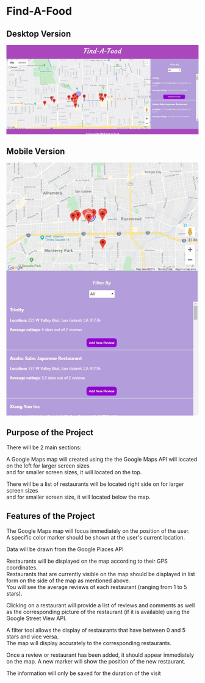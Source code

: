 # Find-A-Food

## Desktop Version
<img src="images/desktop.JPG" alt="desktop version" /> <br />

## Mobile Version
<img src="images/mobile.JPG" alt="mobile version" />

## Purpose of the Project

There will be 2 main sections: <br />

A Google Maps map will created using the the Google Maps API will located on the left for larger screen sizes<br />
and for smaller screen sizes, it will located on the top. <br />

There will be a list of restaurants will be located right side on for larger screen sizes <br />
and for smaller screen size, it will located below the map. <br />

## Features of the Project

The Google Maps map will focus immediately on the position of the user. <br />
A specific color marker should be shown at the user's current location. <br />

Data will be drawn from the Google Places API <br />

Restaurants will be displayed on the map according to their GPS coordinates. <br />
Restaurants that are currently visible on the map should be displayed in list form on the side of the map as mentioned above. <br />
You will see the average reviews of each restaurant (ranging from 1 to 5 stars). <br />

Clicking on a restaurant will provide a list of reviews and comments as well as the corresponding picture of the restaurant (if it is available) using the Google Street View API. <br />

A filter tool allows the display of restaurants that have between 0 and 5 stars and vice versa. <br /> 
The map will display accurately to the corresponding restaurants. <br />

Once a review or restaurant has been added, it should appear immediately on the map. A new marker will show the position of the new restaurant. <br />

The information will only be saved for the duration of the visit <br />
